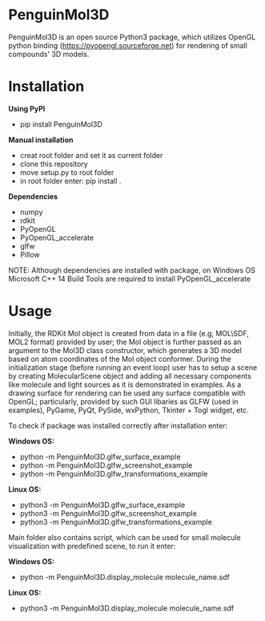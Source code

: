# PenguinMol3D
PenguinMol3D is an open source Python3 package, which utilizes OpenGL python binding (https://pyopengl.sourceforge.net) for rendering of small compounds' 3D models. 
# Installation
**Using PyPI**
* pip install PenguinMol3D

**Manual installation**
* creat root folder and set it as current folder
* clone this repository
* move setup.py to root folder
* in root folder enter: pip install .

**Dependencies**
* numpy
* rdkit
* PyOpenGL
* PyOpenGL_accelerate
* glfw
* Pillow
  
NOTE: Although dependencies are installed with package, on Windows OS Microsoft C++ 14 Build Tools are required to install PyOpenGL_accelerate
# Usage

Initially, the RDKit Mol object is created from data in a file (e.g, MOL\SDF, MOL2 format) provided by user; the Mol object is further passed as an argument to the Mol3D class constructor, which generates a 3D model based on atom coordinates of the Mol object conformer. During the initialization stage (before running an event loop) user has to setup a scene by creating MolecularScene object and adding all necessary components like molecule and light sources as it is demonstrated in examples. As a drawing surface for rendering can be used any surface compatible with OpenGL; particularly, provided by such GUI libaries as GLFW (used in examples), PyGame, PyQt, PySide, wxPython, Tkinter + Togl widget, etc.

To check if package was installed correctly after installation enter:

**Windows OS:**

* python -m PenguinMol3D.glfw_surface_example
* python -m PenguinMol3D.glfw_screenshot_example
* python -m PenguinMol3D.glfw_transformations_example

**Linux OS:**

* python3 -m PenguinMol3D.glfw_surface_example
* python3 -m PenguinMol3D.glfw_screenshot_example
* python3 -m PenguinMol3D.glfw_transformations_example

Main folder also contains script, which can be used for small molecule visualization with predefined scene, to run it enter:

**Windows OS:**

* python -m PenguinMol3D.display_molecule molecule_name.sdf

**Linux OS:**

* python3 -m PenguinMol3D.display_molecule molecule_name.sdf
